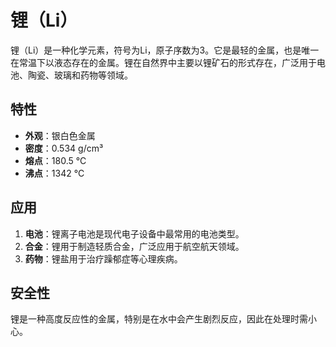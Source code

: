 # 锂（Li）

锂（Li）是一种化学元素，符号为Li，原子序数为3。它是最轻的金属，也是唯一在常温下以液态存在的金属。锂在自然界中主要以锂矿石的形式存在，广泛用于电池、陶瓷、玻璃和药物等领域。

## 特性
- **外观**：银白色金属
- **密度**：0.534 g/cm³
- **熔点**：180.5 °C
- **沸点**：1342 °C

## 应用
1. **电池**：锂离子电池是现代电子设备中最常用的电池类型。
2. **合金**：锂用于制造轻质合金，广泛应用于航空航天领域。
3. **药物**：锂盐用于治疗躁郁症等心理疾病。

## 安全性
锂是一种高度反应性的金属，特别是在水中会产生剧烈反应，因此在处理时需小心。